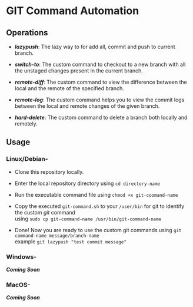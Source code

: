 # GIT Command Automation

## Operations

- **_lazypush_**: The lazy way to for add all, commit and push to current branch.

- **_switch-to_**: The custom command to checkout to a new branch with all the unstaged changes present in the current branch.

- **_remote-diff_**: The custom command to view the difference between the local and the remote of the specified branch.

- **_remote-log_**: The custom command helps you to view the commit logs between the local and remote changes of the given branch.

- **_hard-delete_**: The custom command to delete a branch both locally and remotely.

## Usage

### Linux/Debian-

- Clone this repository locally.

- Enter the local repository directory using `cd directory-name`

- Run the executable command file using `chmod +x git-coomand-name`

- Copy the executed `git-command.sh` to your `/user/bin` for git to identify the custom *git* command<br /> using `sudo cp git-command-name /usr/bin/git-command-name`

- Done! Now you are ready to use the custom git commands using `git command-name message/branch-name`<br /> example `git lazypush "test commit message"`

### Windows-

**_Coming Soon_**

### MacOS-

**_Coming Soon_**

